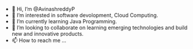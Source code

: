 - 👋 Hi, I’m @AvinashreddyP
- 👀 I’m interested in software devolopment, Cloud Computing.
- 🌱 I’m currently learning Java Programming.
- 💞️ I’m looking to collaborate on learning emerging technologies and build new and innovative products.
- 📫 How to reach me ...

<!---
AvinashreddyP/AvinashreddyP is a ✨ special ✨ repository because its `README.md` (this file) appears on your GitHub profile.
You can click the Preview link to take a look at your changes.
--->
